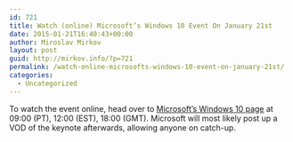 ```yaml
---
id: 721
title: Watch (online) Microsoft’s Windows 10 Event On January 21st
date: 2015-01-21T16:40:43+00:00
author: Miroslav Mirkov
layout: post
guid: http://mirkov.info/?p=721
permalink: /watch-online-microsofts-windows-10-event-on-january-21st/
categories:
  - Uncategorized
---
```

To watch the event online, head over to <a class="underlink bluelink" tabindex="-1" title="http://news.microsoft.com/windows10story/" href="http://news.microsoft.com/windows10story/" target="_blank">Microsoft’s Windows 10 page</a> at 09:00 (PT), 12:00 (EST), 18:00 (GMT). Microsoft will most likely post up a VOD of the keynote afterwards, allowing anyone on catch-up.